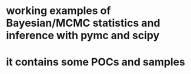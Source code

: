 # working examples of Bayesian/MCMC statistics and inference with pymc and scipy
# it contains some POCs and samples
